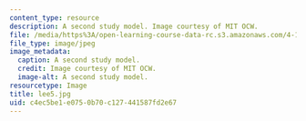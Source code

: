 ```yaml
---
content_type: resource
description: A second study model. Image courtesy of MIT OCW.
file: /media/https%3A/open-learning-course-data-rc.s3.amazonaws.com/4-125b-architecture-studio-building-in-landscapes-fall-2005/c4ec5be1e0750b70c127441587fd2e67_lee5.jpg
file_type: image/jpeg
image_metadata:
  caption: A second study model.
  credit: Image courtesy of MIT OCW.
  image-alt: A second study model.
resourcetype: Image
title: lee5.jpg
uid: c4ec5be1-e075-0b70-c127-441587fd2e67
---
```

